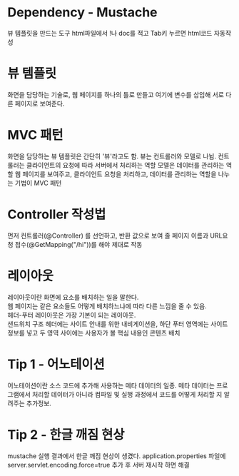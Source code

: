 # Dependency - Mustache
뷰 템플릿을 만드는 도구
html파일에서 !나 doc를 적고 Tab키 누르면 html코드 자동작성

# 뷰 템플릿
화면을 담당하는 기술로, 웹 페이지를 하나의 틀로 만들고
여기에 변수를 삽입해 서로 다른 페이지로 보여준다.

# MVC 패턴
화면을 담당하는 뷰 템플릿은 간단히 '뷰'라고도 함.
뷰는 컨트롤러와 모델로 나뉨.
컨트롤러는 클라이언트의 요청에 따라 서버에서 처리하는 역할
모델은 데이터를 관리하는 역할
웹 페이지를 보여주고, 클라이언트 요청을 처리하고, 데이터를 관리하는 역할을 나누는 기법이 MVC 패턴

# Controller 작성법
먼저 컨트롤러(@Controller) 를 선언하고, 반환 값으로 보여 줄 페이지 이름과 URL요청 접수(@GetMapping("/hi"))를 해야 제대로 작동

# 레이아웃
레이아웃이란 화면에 요소를 배치하는 일을 말한다.   
웹 페이지는 같은 요소들도 어떻게 배치하느냐에 따라 다른 느낌을 줄 수 있음.  
헤더-푸터 레이아웃은 가장 기본이 되는 레이아웃.  
샌드위치 구조 헤더에는 사이트 안내를 위한 내비게이션을, 하단 푸터 영역에는 사이트 정보를 넣고 두 영역 사이에는 사용자가 볼 핵심 내용인 콘텐츠 배치


# Tip 1 - 어노테이션
어노테이션이란 소스 코드에 추가해 사용하는 메타 데이터의 일종.
메타 데이터는 프로그램에서 처리할 데이터가 아니라 컴파일 및 실행 과정에서 코드를 어떻게 처리할 지 알려주는 추가정보.

# Tip 2 - 한글 깨짐 현상
mustache 실행 결과에서 한글 깨짐 현상이 생겼다.
application.properties 파일에
server.servlet.encoding.force=true
추가 후 서버 재시작 하면 해결